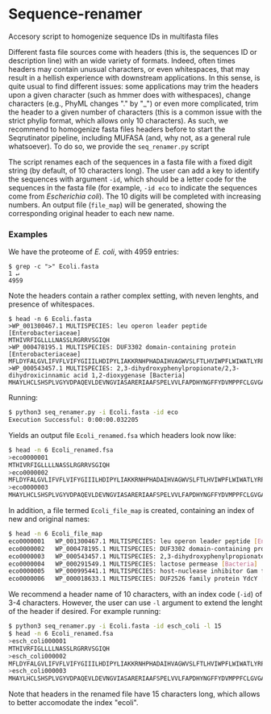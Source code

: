 # Sequence-renamer
Accesory script to homogenize sequence IDs in multifasta files 

Different fasta file sources come with headers (this is, the sequences ID or description line) with an wide variety of formats. Indeed, often times headers may contain unusual characters, or even whitespaces, that may result in a hellish experience with downstream applications. In this sense, is quite usual to find different issues: some applications may trim the headers upon a given character (such as hmmer does with withespaces), change characters (e.g., PhyML changes "." by "_") or even more complicated, trim the header to a given number of characters (this is a common issue with the strict phylip format, which allows only 10 characters). 
As such, we recommend to homogenize fasta files headers before to start the Seqrutinator pipeline, including MUFASA (and, why not, as a general rule whatsoever). To do so, we provide the `seq_renamer.py` script

The script renames each of the sequences in a fasta file with a fixed digit string (by default, of 10 characters long). The user can add a key to identify the sequences with argument `-id`, which should be a letter code for the sequences in the fasta file (for example, `-id eco` to indicate the sequences come from _Escherichia coli_). The 10 digits will be completed with increasing numbers. An output file (`file_map`) will be generated, showing the corresponding original header to each new name. 

### Examples
We have the proteome of _E. coli_, with 4959 entries:
```
$ grep -c ">" Ecoli.fasta                                                                         1 ↵  
4959
```
Note the headers contain a rather complex setting, with neven lenghts, and presence of whitespaces.

```
$ head -n 6 Ecoli.fasta                                      
>WP_001300467.1 MULTISPECIES: leu operon leader peptide [Enterobacteriaceae]
MTHIVRFIGLLLLNASSLRGRRVSGIQH
>WP_000478195.1 MULTISPECIES: DUF3302 domain-containing protein [Enterobacteriaceae]
MFLDYFALGVLIFVFLVIFYGIIILHDIPYLIAKKRNHPHADAIHVAGWVSLFTLHVIWPFLWIWATLYRPERGWGMQSHDSSVMQLQQRIAGLEKQLADIKSSSAE
>WP_000543457.1 MULTISPECIES: 2,3-dihydroxyphenylpropionate/2,3-dihydroxicinnamic acid 1,2-dioxygenase [Bacteria]
MHAYLHCLSHSPLVGYVDPAQEVLDEVNGVIASARERIAAFSPELVVLFAPDHYNGFFYDVMPPFCLGVGATAIGDFGSAAGELPVPVELAEACAHAVMKSGIDLAVSYCMQVDHGFAQPLEFLLGGLDKVPVLPVFINGVATPLPGFQRTRMLGEAIGRFTSTLNKRVLFLGSGGLSHQPPVPELAKADAHMRDRLLGSGKDLPASERELRQQRVISAAEKFVEDQRTLHPLNPIWDNQFMTLLEQGRIQELDAVSNEELSAIAGKSTHEIKTWVAAFAAISAFGNWRSEGRYYRPIPEWIAGFGSLSARTEN
```

Running:

```bash
$ python3 seq_renamer.py -i Ecoli.fasta -id eco
Execution Successful: 0:00:00.032205

```

Yields an output file `Ecoli_renamed.fsa` which headers look now like:

```bash
$ head -n 6 Ecoli_renamed.fsa                                                                          
>eco0000001
MTHIVRFIGLLLLNASSLRGRRVSGIQH
>eco0000002
MFLDYFALGVLIFVFLVIFYGIIILHDIPYLIAKKRNHPHADAIHVAGWVSLFTLHVIWPFLWIWATLYRPERGWGMQSHDSSVMQLQQRIAGLEKQLADIKSSSAE
>eco0000003
MHAYLHCLSHSPLVGYVDPAQEVLDEVNGVIASARERIAAFSPELVVLFAPDHYNGFFYDVMPPFCLGVGATAIGDFGSAAGELPVPVELAEACAHAVMKSGIDLAVSYCMQVDHGFAQPLEFLLGGLDKVPVLPVFINGVATPLPGFQRTRMLGEAIGRFTSTLNKRVLFLGSGGLSHQPPVPELAKADAHMRDRLLGSGKDLPASERELRQQRVISAAEKFVEDQRTLHPLNPIWDNQFMTLLEQGRIQELDAVSNEELSAIAGKSTHEIKTWVAAFAAISAFGNWRSEGRYYRPIPEWIAGFGSLSARTEN

```
In addition, a file termed `Ecoli_file_map` is created, containing an index of new and original names:

```bash
$ head -n 6 Ecoli_file_map                                                                             
eco0000001 	 WP_001300467.1 MULTISPECIES: leu operon leader peptide [Enterobacteriaceae]
eco0000002 	 WP_000478195.1 MULTISPECIES: DUF3302 domain-containing protein [Enterobacteriaceae]
eco0000003 	 WP_000543457.1 MULTISPECIES: 2,3-dihydroxyphenylpropionate/2,3-dihydroxicinnamic acid 1,2-dioxygenase [Bacteria]
eco0000004 	 WP_000291549.1 MULTISPECIES: lactose permease [Bacteria]
eco0000005 	 WP_000995441.1 MULTISPECIES: host-nuclease inhibitor Gam family protein [Enterobacteriaceae]
eco0000006 	 WP_000018633.1 MULTISPECIES: DUF2526 family protein YdcY [Enterobacterales]

```

We recommend a header name of 10 characters, with an index code (`-id`) of 3-4 characters. However, the user can use `-l` argument to extend the lenght of the header if desired. 
For example running:
```bash
$ python3 seq_renamer.py -i Ecoli.fasta -id esch_coli -l 15
$ head -n 6 Ecoli_renamed.fsa                                                                          
>esch_coli000001
MTHIVRFIGLLLLNASSLRGRRVSGIQH
>esch_coli000002
MFLDYFALGVLIFVFLVIFYGIIILHDIPYLIAKKRNHPHADAIHVAGWVSLFTLHVIWPFLWIWATLYRPERGWGMQSHDSSVMQLQQRIAGLEKQLADIKSSSAE
>esch_coli000003
MHAYLHCLSHSPLVGYVDPAQEVLDEVNGVIASARERIAAFSPELVVLFAPDHYNGFFYDVMPPFCLGVGATAIGDFGSAAGELPVPVELAEACAHAVMKSGIDLAVSYCMQVDHGFAQPLEFLLGGLDKVPVLPVFINGVATPLPGFQRTRMLGEAIGRFTSTLNKRVLFLGSGGLSHQPPVPELAKADAHMRDRLLGSGKDLPASERELRQQRVISAAEKFVEDQRTLHPLNPIWDNQFMTLLEQGRIQELDAVSNEELSAIAGKSTHEIKTWVAAFAAISAFGNWRSEGRYYRPIPEWIAGFGSLSARTEN
```
Note that headers in the renamed file have 15 characters long, which allows to better accomodate the index "ecoli". 


 
